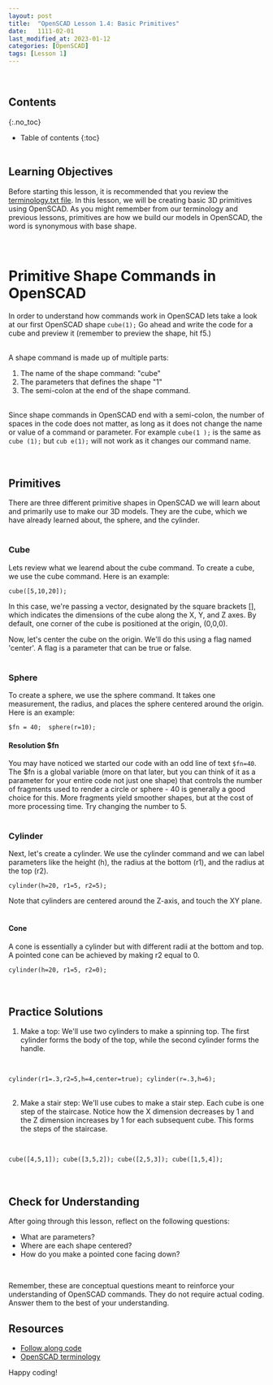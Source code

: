 ```yaml
---
layout: post
title:  "OpenSCAD Lesson 1.4: Basic Primitives"
date:   1111-02-01
last_modified_at: 2023-01-12
categories: [OpenSCAD]
tags: [Lesson 1]
---
```

<br>

## Contents
{:.no_toc}
* Table of contents
{:toc}
<br><br>

## Learning Objectives
Before starting this lesson, it is recommended that you review the [terminology.txt file](https://raw.githubusercontent.com/funkonaut/openSCAD_lessons/main/Lessons/terminology.txt). In this lesson, we will be creating basic 3D primitives using OpenSCAD. As you might remember from our terminology and previous lessons, primitives are how we build our models in OpenSCAD, the word is synonymous with base shape. 
<br><br><br>

# Primitive Shape Commands in OpenSCAD
In order to understand how commands work in OpenSCAD lets take a look at our first OpenSCAD shape `cube(1);` Go ahead and write the code for a cube and preview it (remember to preview the shape, hit f5.)
<br><br>

A shape command is made up of multiple parts:
<br>
1. The name of the shape command: "cube"
2. The parameters that defines the shape "1" 
3. The semi-colon at the end of the shape command. 
<br><br>

Since shape commands in OpenSCAD end with a semi-colon, the number of spaces in the code does not matter, as long as it does not change the name or value of a command or parameter. For example `cube(1 );` is the same as `cube (1);` but `cub e(1);` will not work as it changes our command name. 
<br><br><br>

## Primitives
There are three different primitive shapes in OpenSCAD we will learn about and primarily use to make our 3D models. They are the cube, which we have already learned about, the sphere, and the cylinder. 
<br><br>

### Cube
Lets review what we learend about the cube command. To create a cube, we use the cube command. Here is an example:
<br>

`cube([5,10,20]);`
<br>

In this case, we're passing a vector, designated by the square brackets [], which indicates the dimensions of the cube along the X, Y, and Z axes. By default, one corner of the cube is positioned at the origin, (0,0,0).
<br>

Now, let's center the cube on the origin. We'll do this using a flag named 'center'. A flag is a parameter that can be true or false.
<br><br>

### Sphere 
To create a sphere, we use the sphere command. It takes one measurement, the radius, and places the sphere centered around the origin. Here is an example:
<br>

`$fn = 40; 
sphere(r=10);`
<br>

#### Resolution $fn
You may have noticed we started our code with an odd line of text `$fn=40`. The $fn is a global variable (more on that later, but you can think of it as a parameter for your entire code not just one shape) that controls the number of fragments used to render a circle or sphere - 40 is generally a good choice for this. More fragments yield smoother shapes, but at the cost of more processing time. Try changing the number to 5. 
<br><br>

### Cylinder
Next, let's create a cylinder. We use the cylinder command and we can label parameters like the height (h), the radius at the bottom (r1), and the radius at the top (r2).
<br>

`cylinder(h=20, r1=5, r2=5);`
<br>

Note that cylinders are centered around the Z-axis, and touch the XY plane.
<br><br>

#### Cone
A cone is essentially a cylinder but with different radii at the bottom and top. A pointed cone can be achieved by making r2 equal to 0.
<br>

`cylinder(h=20, r1=5, r2=0);`
<br><br><br>

## Practice Solutions
1. Make a top: We'll use two cylinders to make a spinning top. The first cylinder forms the body of the top, while the second cylinder forms the handle.
<br>

`cylinder(r1=.3,r2=5,h=4,center=true);
cylinder(r=.3,h=6);`
<br><br>

2. Make a stair step: We'll use cubes to make a stair step. Each cube is one step of the staircase. Notice how the X dimension decreases by 1 and the Z dimension increases by 1 for each subsequent cube. This forms the steps of the staircase.
<br>

`cube([4,5,1]);
cube([3,5,2]);
cube([2,5,3]);
cube([1,5,4]);`
<br><br><br>

## Check for Understanding
After going through this lesson, reflect on the following questions:
<br>

- What are parameters?
- Where are each shape centered?
- How do you make a pointed cone facing down?
<br>

Remember, these are conceptual questions meant to reinforce your understanding of OpenSCAD commands. They do not require actual coding. Answer them to the best of your understanding.
<br>

## Resources
- [Follow along code](https://raw.githubusercontent.com/funkonaut/openSCAD_lessons/main/Lessons/Lesson%201/1_1_basic_shapes_student.scad)
- [OpenSCAD terminology](https://raw.githubusercontent.com/funkonaut/openSCAD_lessons/main/Lessons/terminology.txt)


Happy coding!
